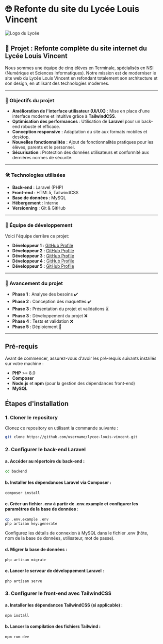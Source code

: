 # 🌐 Refonte du site du Lycée Louis Vincent

![Logo du Lycée]([logo.png]) <!-- Remplacer par le chemin du logo -->

## 🚀 Projet : Refonte complète du site internet du Lycée Louis Vincent

Nous sommes une équipe de cinq élèves en Terminale, spécialisés en NSI (Numérique et Sciences Informatiques). Notre mission est de moderniser le site web du Lycée Louis Vincent en refondant totalement son architecture et son design, en utilisant des technologies modernes.

---

### 🎯 Objectifs du projet

- **Amélioration de l'interface utilisateur (UI/UX)** : Mise en place d'une interface moderne et intuitive grâce à **TailwindCSS**.
- **Optimisation des performances** : Utilisation de **Laravel** pour un back-end robuste et efficace.
- **Conception responsive** : Adaptation du site aux formats mobiles et desktop.
- **Nouvelles fonctionnalités** : Ajout de fonctionnalités pratiques pour les élèves, parents et le personnel.
- **Sécurisation** : Protection des données utilisateurs et conformité aux dernières normes de sécurité.

---

### 🛠️ Technologies utilisées

- **Back-end** : Laravel (PHP)
- **Front-end** : HTML5, TailwindCSS
- **Base de données** : MySQL
- **Hébergement** : Interne
- **Versionning** : Git & GitHub

---

### 👥 Équipe de développement

Voici l'équipe derrière ce projet:

- **Développeur 1** : [GitHub Profile](#)
- **Développeur 2** : [GitHub Profile](#)
- **Développeur 3** : [GitHub Profile](#)
- **Développeur 4** : [GitHub Profile](#)
- **Développeur 5** : [GitHub Profile](#)

---

### 📅 Avancement du projet

- **Phase 1** : Analyse des besoins ✔️
- **Phase 2** : Conception des maquettes ✔️
- **Phase 3** : Présentation du projet et validations ⏳
- **Phase 3** : Développement du projet ❌
- **Phase 4** : Tests et validation ❌
- **Phase 5** : Déploiement 🚀

---

## Pré-requis

Avant de commencer, assurez-vous d'avoir les pré-requis suivants installés sur votre machine :

- **PHP** >= 8.0
- **Composer**
- **Node.js** et **npm** (pour la gestion des dépendances front-end)
- **MySQL**

## Étapes d'installation

### 1. Cloner le repository

Clonez ce repository en utilisant la commande suivante :

```bash
git clone https://github.com/username/lycee-louis-vincent.git
```
### 2. Configurer le back-end Laravel
#### a. Accéder au répertoire du back-end :
```bash
cd backend
```
#### b. Installer les dépendances Laravel via Composer :
```bash
composer install
```
#### c. Créer un fichier .env à partir de .env.example et configurer les paramètres de la base de données :
```bash
cp .env.example .env
php artisan key:generate
```
Configurez les détails de connexion à MySQL dans le fichier .env (hôte, nom de la base de données, utilisateur, mot de passe).

#### d. Migrer la base de données :
```bash
php artisan migrate
```
#### e. Lancer le serveur de développement Laravel :
```bash
php artisan serve
```
### 3. Configurer le front-end avec TailwindCSS
#### a. Installer les dépendances TailwindCSS (si applicable) :
```bash
npm install
```
#### b. Lancer la compilation des fichiers Tailwind :
```bash
npm run dev
```

